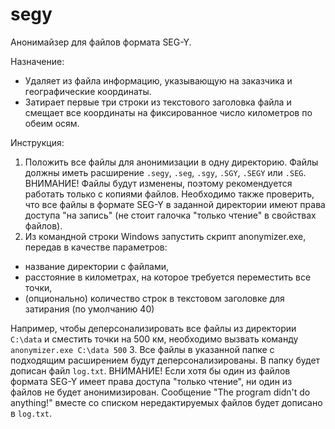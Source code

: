 # segy
Анонимайзер для файлов формата SEG-Y.

Назначение:
- Удаляет из файла информацию, указывающую на заказчика и географические координаты.
- Затирает первые три строки из текстового заголовка файла и смещает все координаты на фиксированное число километров по обеим осям.

Инструкция:
1. Положить все файлы для анонимизации в одну директорию. Файлы должны иметь расширение `.segy`, `.seg`, `.sgy`, `.SGY`, `.SEGY` или `.SEG`.
ВНИМАНИЕ! Файлы будут изменены, поэтому рекомендуется работать только с копиями файлов.
Необходимо также проверить, что все файлы в формате SEG-Y в заданной директории имеют права доступа "на запись" (не стоит галочка "только чтение" в свойствах файлов).
2. Из командной строки Windows запустить скрипт anonymizer.exe, передав в качестве параметров:
- название директории с файлами, 
- расстояние в километрах, на которое требуется переместить все точки,
- (опционально) количество строк в текстовом заголовке для затирания (по умолчанию 40)

Например, чтобы деперсонализировать все файлы из директории `C:\data`  и сместить точки на 500 км, необходимо вызвать команду `anonymizer.exe C:\data 500`
3. Все файлы в указанной папке с подходящим расширением будут деперсонализированы. В папку будет дописан файл `log.txt`.
ВНИМАНИЕ! Если хотя бы один из файлов формата SEG-Y имеет права доступа "только чтение", ни один из
файлов не будет анонимизирован. Сообщение "The program didn't do anything!" вместе со списком
нередактируемых файлов будет дописано в `log.txt`.
